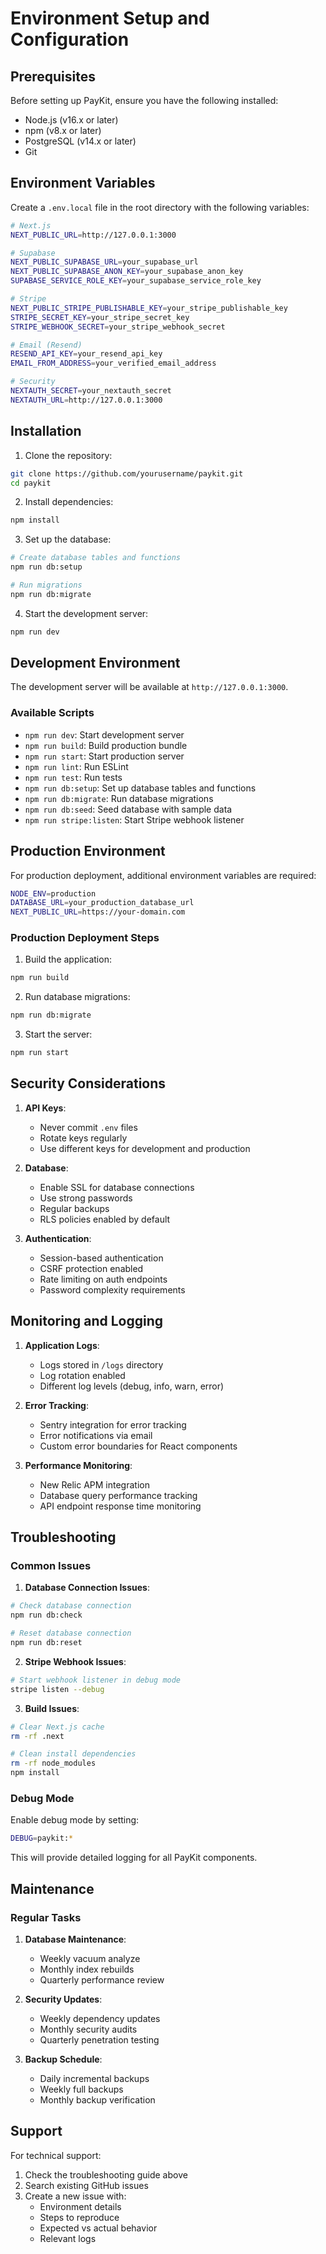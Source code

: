 # Environment Setup and Configuration

## Prerequisites

Before setting up PayKit, ensure you have the following installed:
- Node.js (v16.x or later)
- npm (v8.x or later)
- PostgreSQL (v14.x or later)
- Git

## Environment Variables

Create a `.env.local` file in the root directory with the following variables:

```bash
# Next.js
NEXT_PUBLIC_URL=http://127.0.0.1:3000

# Supabase
NEXT_PUBLIC_SUPABASE_URL=your_supabase_url
NEXT_PUBLIC_SUPABASE_ANON_KEY=your_supabase_anon_key
SUPABASE_SERVICE_ROLE_KEY=your_supabase_service_role_key

# Stripe
NEXT_PUBLIC_STRIPE_PUBLISHABLE_KEY=your_stripe_publishable_key
STRIPE_SECRET_KEY=your_stripe_secret_key
STRIPE_WEBHOOK_SECRET=your_stripe_webhook_secret

# Email (Resend)
RESEND_API_KEY=your_resend_api_key
EMAIL_FROM_ADDRESS=your_verified_email_address

# Security
NEXTAUTH_SECRET=your_nextauth_secret
NEXTAUTH_URL=http://127.0.0.1:3000
```

## Installation

1. Clone the repository:
```bash
git clone https://github.com/yourusername/paykit.git
cd paykit
```

2. Install dependencies:
```bash
npm install
```

3. Set up the database:
```bash
# Create database tables and functions
npm run db:setup

# Run migrations
npm run db:migrate
```

4. Start the development server:
```bash
npm run dev
```

## Development Environment

The development server will be available at `http://127.0.0.1:3000`.

### Available Scripts

- `npm run dev`: Start development server
- `npm run build`: Build production bundle
- `npm run start`: Start production server
- `npm run lint`: Run ESLint
- `npm run test`: Run tests
- `npm run db:setup`: Set up database tables and functions
- `npm run db:migrate`: Run database migrations
- `npm run db:seed`: Seed database with sample data
- `npm run stripe:listen`: Start Stripe webhook listener

## Production Environment

For production deployment, additional environment variables are required:

```bash
NODE_ENV=production
DATABASE_URL=your_production_database_url
NEXT_PUBLIC_URL=https://your-domain.com
```

### Production Deployment Steps

1. Build the application:
```bash
npm run build
```

2. Run database migrations:
```bash
npm run db:migrate
```

3. Start the server:
```bash
npm run start
```

## Security Considerations

1. **API Keys**:
   - Never commit `.env` files
   - Rotate keys regularly
   - Use different keys for development and production

2. **Database**:
   - Enable SSL for database connections
   - Use strong passwords
   - Regular backups
   - RLS policies enabled by default

3. **Authentication**:
   - Session-based authentication
   - CSRF protection enabled
   - Rate limiting on auth endpoints
   - Password complexity requirements

## Monitoring and Logging

1. **Application Logs**:
   - Logs stored in `/logs` directory
   - Log rotation enabled
   - Different log levels (debug, info, warn, error)

2. **Error Tracking**:
   - Sentry integration for error tracking
   - Error notifications via email
   - Custom error boundaries for React components

3. **Performance Monitoring**:
   - New Relic APM integration
   - Database query performance tracking
   - API endpoint response time monitoring

## Troubleshooting

### Common Issues

1. **Database Connection Issues**:
```bash
# Check database connection
npm run db:check

# Reset database connection
npm run db:reset
```

2. **Stripe Webhook Issues**:
```bash
# Start webhook listener in debug mode
stripe listen --debug
```

3. **Build Issues**:
```bash
# Clear Next.js cache
rm -rf .next

# Clean install dependencies
rm -rf node_modules
npm install
```

### Debug Mode

Enable debug mode by setting:
```bash
DEBUG=paykit:*
```

This will provide detailed logging for all PayKit components.

## Maintenance

### Regular Tasks

1. **Database Maintenance**:
   - Weekly vacuum analyze
   - Monthly index rebuilds
   - Quarterly performance review

2. **Security Updates**:
   - Weekly dependency updates
   - Monthly security audits
   - Quarterly penetration testing

3. **Backup Schedule**:
   - Daily incremental backups
   - Weekly full backups
   - Monthly backup verification

## Support

For technical support:
1. Check the troubleshooting guide above
2. Search existing GitHub issues
3. Create a new issue with:
   - Environment details
   - Steps to reproduce
   - Expected vs actual behavior
   - Relevant logs
